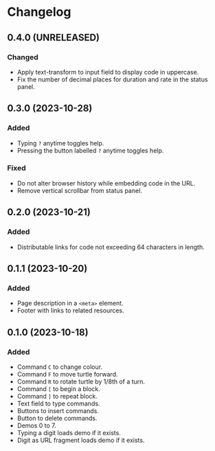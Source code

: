 Changelog
=========

0.4.0 (UNRELEASED)
------------------

### Changed

- Apply text-transform to input field to display code in uppercase.
- Fix the number of decimal places for duration and rate in the status panel.


0.3.0 (2023-10-28)
------------------

### Added

- Typing `?` anytime toggles help.
- Pressing the button labelled `?` anytime toggles help.

### Fixed

- Do not alter browser history while embedding code in the URL.
- Remove vertical scrollbar from status panel.


0.2.0 (2023-10-21)
------------------

### Added

- Distributable links for code not exceeding 64 characters in length.


0.1.1 (2023-10-20)
------------------

### Added

- Page description in a `<meta>` element.
- Footer with links to related resources.


0.1.0 (2023-10-18)
------------------

### Added

- Command `C` to change colour.
- Command `F` to move turtle forward.
- Command `R` to rotate turtle by 1/8th of a turn.
- Command `[` to begin a block.
- Command `]` to repeat block.
- Text field to type commands.
- Buttons to insert commands.
- Button to delete commands.
- Demos 0 to 7.
- Typing a digit loads demo if it exists.
- Digit as URL fragment loads demo if it exists.
